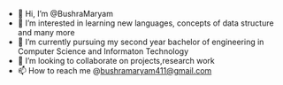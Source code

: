 - 👋 Hi, I’m @BushraMaryam
- 👀 I’m interested in learning new languages, concepts of data structure and many more
- 🌱 I’m currently pursuing my second year bachelor of engineering in Computer Science and Informaton Technology  
- 💞️ I’m looking to collaborate on projects,research work
- 📫 How to reach me @bushramaryam411@gmail.com

<!---
BushraMaryam/BushraMaryam is a ✨ special ✨ repository because its `README.md` (this file) appears on your GitHub profile.
You can click the Preview link to take a look at your changes.
--->
